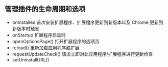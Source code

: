 

## 管理插件的生命周期和选项
- onInstalled             首次安装扩展程序、扩展程序更新到新版本以及 Chrome 更新到新版本时触发
- onStartup               扩展程序启动时
- openOptionsPage()       打开扩展程序的选项页
- reload()                重新加载应用程序或扩展
- requestUpdateCheck()    请求立即对此应用程序/扩展程序进行更新检查
- setUninstallURL()